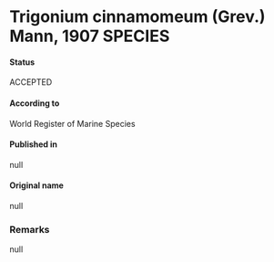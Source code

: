 Trigonium cinnamomeum (Grev.) Mann, 1907 SPECIES
=======

#### Status
ACCEPTED

#### According to
World Register of Marine Species

#### Published in
null

#### Original name
null

### Remarks
null